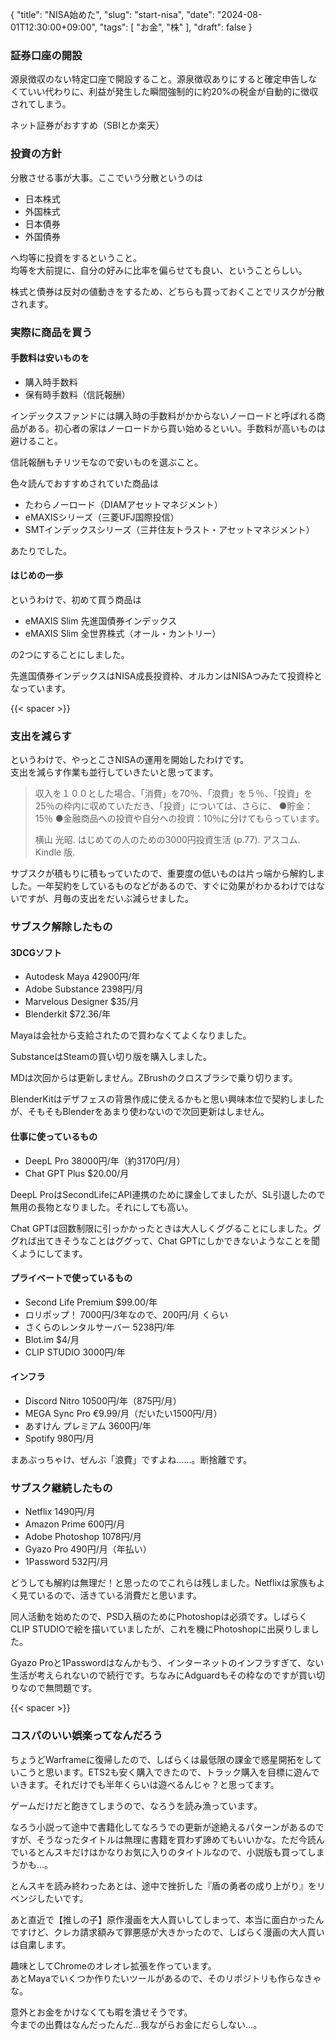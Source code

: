 {
    "title": "NISA始めた",
    "slug": "start-nisa",
    "date": "2024-08-01T12:30:00+09:00",
    "tags": [
        "お金",
        "株"
    ],
    "draft": false
}

### 証券口座の開設

源泉徴収のない特定口座で開設すること。源泉徴収ありにすると確定申告しなくていい代わりに、利益が発生した瞬間強制的に約20%の税金が自動的に徴収されてしまう。

ネット証券がおすすめ（SBIとか楽天）

### 投資の方針

分散させる事が大事。ここでいう分散というのは

- 日本株式
- 外国株式
- 日本債券
- 外国債券

へ均等に投資をするということ。  
均等を大前提に、自分の好みに比率を偏らせても良い、ということらしい。

株式と債券は反対の値動きをするため、どちらも買っておくことでリスクが分散されます。

### 実際に商品を買う

#### 手数料は安いものを

- 購入時手数料
- 保有時手数料（信託報酬）

インデックスファンドには購入時の手数料がかからないノーロードと呼ばれる商品がある。初心者の家はノーロードから買い始めるといい。手数料が高いものは避けること。

信託報酬もチリツモなので安いものを選ぶこと。

色々読んでおすすめされていた商品は

- たわらノーロード（DIAMアセットマネジメント）
- eMAXISシリーズ（三菱UFJ国際投信）
- SMTインデックスシリーズ（三井住友トラスト・アセットマネジメント）

あたりでした。

#### はじめの一歩

というわけで、初めて買う商品は

- eMAXIS Slim 先進国債券インデックス
- eMAXIS Slim 全世界株式（オール・カントリー）

の2つにすることにしました。

先進国債券インデックスはNISA成長投資枠、オルカンはNISAつみたて投資枠となっています。

{{< spacer >}}

### 支出を減らす

というわけで、やっとこさNISAの運用を開始したわけです。  
支出を減らす作業も並行していきたいと思ってます。


>収入を１００とした場合、「消費」を70％、「浪費」を５％、「投資」を25％の枠内に収めていただき、「投資」については、さらに、 ●貯金：15％ ●金融商品への投資や自分への投資：10％に分けてもらっています。
>
>横山 光昭. はじめての人のための3000円投資生活 (p.77). アスコム. Kindle 版. 

サブスクが積もりに積もっていたので、重要度の低いものは片っ端から解約しました。一年契約をしているものなどがあるので、すぐに効果がわかるわけではないですが、月毎の支出をだいぶ減らせました。

### サブスク解除したもの

#### 3DCGソフト

- Autodesk Maya 42900円/年
- Adobe Substance 2398円/月
- Marvelous Designer $35/月
- Blenderkit $72.36/年

Mayaは会社から支給されたので買わなくてよくなりました。

SubstanceはSteamの買い切り版を購入しました。

MDは次回からは更新しません。ZBrushのクロスブラシで乗り切ります。

BlenderKitはデザフェスの背景作成に使えるかもと思い興味本位で契約しましたが、そもそもBlenderをあまり使わないので次回更新はしません。


#### 仕事に使っているもの

- DeepL Pro 38000円/年（約3170円/月）
- Chat GPT Plus $20.00/月

DeepL ProはSecondLifeにAPI連携のために課金してましたが、SL引退したので無用の長物となりました。それにしても高い。

Chat GPTは回数制限に引っかかったときは大人しくググることにしました。ググれば出てきそうなことはググって、Chat GPTにしかできないようなことを聞くようにしてます。


#### プライベートで使っているもの

- Second Life Premium $99.00/年
- ロリポップ！ 7000円/3年なので、200円/月 くらい
- さくらのレンタルサーバー 5238円/年
- Blot.im $4/月
- CLIP STUDIO 3000円/年

#### インフラ

- Discord Nitro 10500円/年（875円/月）
- MEGA Sync Pro €9.99/月（だいたい1500円/月）
- あすけん プレミアム 3600円/年
- Spotify 980円/月

まあぶっちゃけ、ぜんぶ「浪費」ですよね……。断捨離です。


### サブスク継続したもの

- Netflix 1490円/月
- Amazon Prime 600円/月
- Adobe Photoshop 1078円/月
- Gyazo Pro 490円/月（年払い）
- 1Password 532円/月

どうしても解約は無理だ！と思ったのでこれらは残しました。Netflixは家族もよく見ているので、活きている消費だと思います。

同人活動を始めたので、PSD入稿のためにPhotoshopは必須です。しばらくCLIP STUDIOで絵を描いていましたが、これを機にPhotoshopに出戻りしました。

Gyazo Proと1Passwordはなんかもう、インターネットのインフラすぎて、ない生活が考えられないので続行です。ちなみにAdguardもその枠なのですが買い切りなので無問題です。

{{< spacer >}}

### コスパのいい娯楽ってなんだろう

ちょうどWarframeに復帰したので、しばらくは最低限の課金で惑星開拓をしていこうと思います。ETS2も安く購入できたので、トラック購入を目標に遊んでいきます。それだけでも半年くらいは遊べるんじゃ？と思ってます。

ゲームだけだと飽きてしまうので、なろうを読み漁っています。

なろう小説って途中で書籍化してなろうでの更新が途絶えるパターンがあるのですが、そうなったタイトルは無理に書籍を買わず諦めてもいいかな。ただ今読んでいるとんスキだけはかなりお気に入りのタイトルなので、小説版も買ってしまうかも…。

とんスキを読み終わったあとは、途中で挫折した『盾の勇者の成り上がり』をリベンジしたいです。

あと直近で【推しの子】原作漫画を大人買いしてしまって、本当に面白かったんですけど、クレカ請求額みて罪悪感が大きかったので、しばらく漫画の大人買いは自粛します。

趣味としてChromeのオレオレ拡張を作っています。  
あとMayaでいくつか作りたいツールがあるので、そのリポジトリも作らなきゃな。

意外とお金をかけなくても暇を潰せそうです。  
今までの出費はなんだったんだ…我ながらお金にだらしない…。
